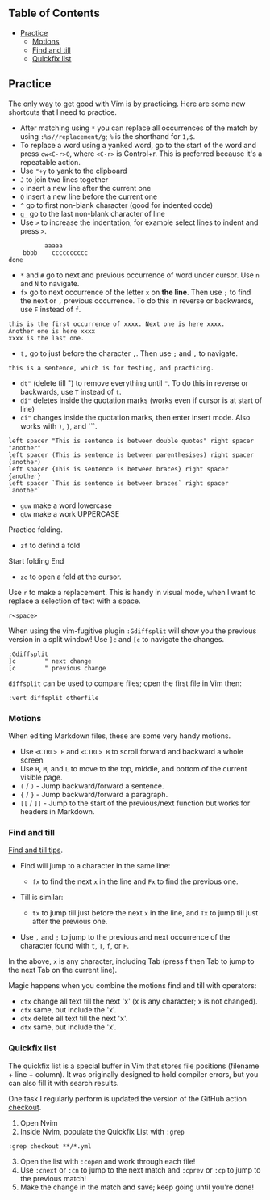 ## Table of Contents

  - [Practice](#practice)
    - [Motions](#motions)
    - [Find and till](#find-and-till)
    - [Quickfix list](#quickfix-list)

## Practice

The only way to get good with Vim is by practicing. Here are some new shortcuts that I need to practice.

* After matching using `*` you can replace all occurrences of the match by using `:%s//replacement/g`; `%` is the shorthand for `1,$`.
* To replace a word using a yanked word, go to the start of the word and press `cw<C-r>0`, where `<C-r>` is Control+r. This is preferred because it's a repeatable action.
* Use `"+y` to yank to the clipboard
* `J` to join two lines together
* `o` insert a new line after the current one
* `O` insert a new line before the current one
* `^` go to first non-blank character (good for indented code)
* `g_` go to the last non-blank character of line
* Use `>` to increase the indentation; for example select lines to indent and press `>`.

```
          aaaaa
    bbbb    cccccccccc
done          
```

* `*` and `#` go to next and previous occurrence of word under cursor. Use `n`
  and `N` to navigate.
* `fx` go to next occurrence of the letter `x` on **the line**. Then use `;` to find the next or `,` previous occurrence. To do this in reverse or backwards, use `F` instead of `f`.

```
this is the first occurrence of xxxx. Next one is here xxxx.
Another one is here xxxx
xxxx is the last one.
```

* `t,` go to just before the character `,`. Then use `;` and `,` to navigate.

```
this is a sentence, which is for testing, and practicing.
```

* `dt"` (delete till ") to remove everything until `"`. To do this in reverse or backwards, use `T` instead of `t`.
* `di"` deletes inside the quotation marks (works even if cursor is at start of line)
* `ci"` changes inside the quotation marks, then enter insert mode. Also works  with `)`, `}`, and ```.

```
left spacer "This is sentence is between double quotes" right spacer "another"
left spacer (This is sentence is between parenthesises) right spacer (another)
left spacer {This is sentence is between braces} right spacer {another}
left spacer `This is sentence is between braces` right spacer `another`
```

* `guw` make a word lowercase
* `gUw` make a work UPPERCASE

Practice folding.

* `zf` to defind a fold

Start
folding
End

* `zo` to open a fold at the cursor.

Use `r` to make a replacement. This is handy in visual mode, when I want to replace a selection of text with a space.

```
r<space>
```

When using the vim-fugitive plugin `:Gdiffsplit` will show you the previous version in a split window! Use `]c` and `[c` to navigate the changes.

```
:Gdiffsplit
]c        " next change
[c        " previous change
```

`diffsplit` can be used to compare files; open the first file in Vim then:

```
:vert diffsplit otherfile
```

### Motions

When editing Markdown files, these are some very handy motions.

* Use `<CTRL> F` and `<CTRL> B` to scroll forward and backward a whole screen
* Use `H`, `M`, and `L` to move to the top, middle, and bottom of the current visible page.
* `(` / `)` - Jump backward/forward a sentence.
* `{` / `}` - Jump backward/forward a paragraph.
* `[[` / `]]` - Jump to the start of the previous/next function but works for headers in Markdown.

### Find and till

[Find and till tips](https://vim.fandom.com/wiki/Tutorial#Find_and_till).

* Find will jump to a character in the same line:
    * `fx` to find the next `x` in the line and `Fx` to find the previous one.

* Till is similar:
    * `tx` to jump till just before the next `x` in the line, and `Tx` to jump
    till just after the previous one.

* Use `,` and `;` to jump to the previous and next occurrence of the character
  found with `t`, `T`, `f`, or `F`.

In the above, `x` is any character, including Tab (press f then Tab to jump to
the next Tab on the current line).

Magic happens when you combine the motions find and till with operators:

* `ctx` change all text till the next 'x' (x is any character; x is not changed).
* `cfx` same, but include the 'x'.
* `dtx` delete all text till the next 'x'.
* `dfx` same, but include the 'x'.

### Quickfix list

The quickfix list is a special buffer in Vim that stores file positions (filename + line + column). It was originally designed to hold compiler errors, but you can also fill it with search results.

One task I regularly perform is updated the version of the GitHub action [checkout](https://github.com/actions/checkout).

1. Open Nvim
2. Inside Nvim, populate the Quickfix List with `:grep`

```vim
:grep checkout **/*.yml
```

3. Open the list with `:copen` and work through each file!
4. Use `:cnext` or `:cn` to jump to the next match and `:cprev` or `:cp` to jump to the previous match!
5. Make the change in the match and save; keep going until you're done!
